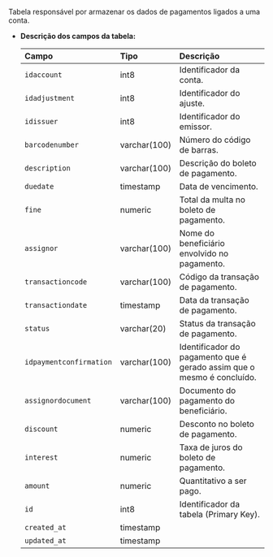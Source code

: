 Tabela responsável por armazenar os dados de pagamentos ligados a uma conta.

- **Descrição dos campos da tabela:**

  | Campo                   | Tipo         | Descrição                                                              |
  | :---------------------- | :----------- | :--------------------------------------------------------------------- |
  | `idaccount`             | int8         | Identificador da conta.                                                |
  | `idadjustment`          | int8         | Identificador do ajuste.                                               |
  | `idissuer`              | int8         | Identificador do emissor.                                              |
  | `barcodenumber`         | varchar(100) | Número do código de barras.                                            |
  | `description`           | varchar(100) | Descrição do boleto de pagamento.                                      |
  | `duedate`               | timestamp    | Data de vencimento.                                                    |
  | `fine`                  | numeric      | Total da multa no boleto de pagamento.                                 |
  | `assignor`              | varchar(100) | Nome do beneficiário envolvido no pagamento.                           |
  | `transactioncode`       | varchar(100) | Código da transação de pagamento.                                      |
  | `transactiondate`       | timestamp    | Data da transação de pagamento.                                        |
  | `status`                | varchar(20)  | Status da transação de pagamento.                                      |
  | `idpaymentconfirmation` | varchar(100) | Identificador do pagamento que é gerado assim que o mesmo é concluído. |
  | `assignordocument`      | varchar(100) | Documento do pagamento do beneficiário.                                |
  | `discount`              | numeric      | Desconto no boleto de pagamento.                                       |
  | `interest`              | numeric      | Taxa de juros do boleto de pagamento.                                  |
  | `amount`                | numeric      | Quantitativo a ser pago.                                               |
  | `id`                    | int8         | Identificador da tabela (Primary Key).                                 |
  | `created_at`            | timestamp    |                                                                        |
  | `updated_at`            | timestamp    |                                                                        |